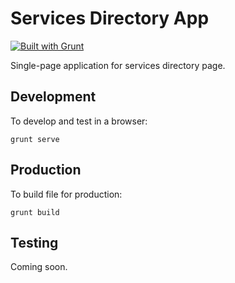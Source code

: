 # Services Directory App

[![Built with Grunt](https://cdn.gruntjs.com/builtwith.png)](http://gruntjs.com/)

Single-page application for services directory page.

## Development

To develop and test in a browser:

```grunt serve```

## Production

To build file for production:

```grunt build```

## Testing

Coming soon.